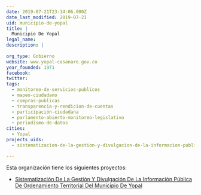 ```yaml
---
date: 2019-07-21T23:14:06.000Z
date_last_modified: 2019-07-21
uid: municipio-de-yopal
title: |
  Municipio De Yopal
legal_name: 
description: |
  
org_type: Gobierno
website: www.yopal-casanare.gov.co
year_founded: 1971
facebook: 
twitter: 
tags:
  - monitoreo-de-servicios-publicos
  - mapeo-ciudadano
  - compras-publicas
  - transparencia-y-rendicion-de-cuentas
  - participación-ciudadana
  - parlamento-abierto-monitoreo-legislativo
  - periodismo-de-datos
cities: 
  - Yopal
projects_uids:
  - sistematizacion-de-la-gestion-y-divulgacion-de-la-informacion-publica-de-ordenamiento-territorial-del-municipio-de-yopal

---
```


Esta organización tiene los siguientes proyectos:

- [Sistematización De La Gestión Y Divulgación De La Información Pública De Ordenamiento Territorial Del Municipio De Yopal](/proyectos/sistematizacion-de-la-gestion-y-divulgacion-de-la-informacion-publica-de-ordenamiento-territorial-del-municipio-de-yopal)
